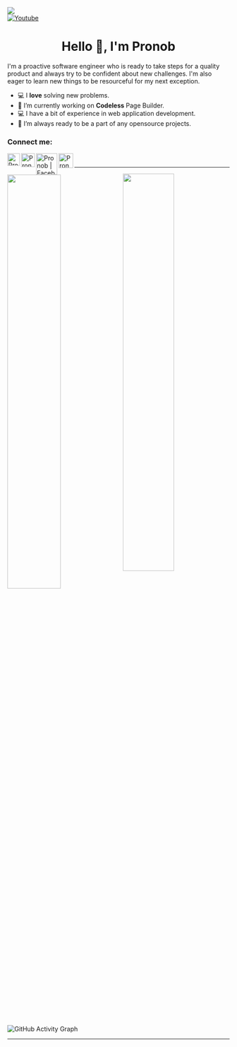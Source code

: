 [](http://hits.dwyl.com/pronob1010/pronob1010)
<img src="https://komarev.com/ghpvc/?username=pronob1010"> <br>
[![Youtube](https://img.shields.io/static/v1?message=Subscribe&logo=YouTube&color=FF0000&style=for-the-badge)][youtube]

[youtube]: https://www.youtube.com/c/pronobmozumder?sub_confirmation=1
<h1 align="center"> Hello 👋, I'm Pronob </h1>
 
I'm a proactive software engineer who is ready to take steps for a quality product and always try to be confident about new challenges. I'm also eager to learn new things to be resourceful for my next exception.


- 💻 I **love** solving new problems.
- 🔭 I’m currently working on **Codeless** Page Builder. 
- 💻 I have a bit of experience in web application development.
- 👯 I’m always ready to be a part of any opensource projects.


 
<h3> Connect me: </h3>
 
<a href="https://www.pronob.me"> <img align="left" alt="Pronob | Website" width="28px" src="https://firebasestorage.googleapis.com/v0/b/web-johannesmilke.appspot.com/o/other%2Fsocial%2Fwebsite.png?alt=media"></a>

<a href="https://www.linkedin.com/in/pronobmozumder/"><img align="left" alt="Pronob | LinkedIn" width="31px" src="https://firebasestorage.googleapis.com/v0/b/web-johannesmilke.appspot.com/o/other%2Fsocial%2Flinkedin.png?alt=media"></a>

<a href="https://www.facebook.com/pronob1010"><img align="left" alt="Pronob | Facebook" width="48px" src="https://www.elliotcolburn.co.uk/sites/www.elliotcolburn.co.uk/files/2021-03/Facebook-logo.png" /></a>

<a href="https://www.youtube.com/c/pronobmozumder?sub_confirmation=1"><img align="left" alt="Pronob | Youtube" width="33px" src="https://firebasestorage.googleapis.com/v0/b/web-johannesmilke.appspot.com/o/other%2Fsocial%2Fyoutube.png?alt=media"/></a><br>


---
<img  src="https://github-readme-stats.vercel.app/api?username=pronob1010&show_icons=true&hide_border=true&theme=tokyonight" width="48%" align="right" >
<img  src="https://github-readme-streak-stats.herokuapp.com/?user=pronob1010&theme=tokyonight&hide_border=true" width="49%" >

![GitHub Activity Graph](https://activity-graph.herokuapp.com/graph?username=pronob1010&bg_color=000000&color=4fff67&line=4fff67&point=ffffff&area=true&hide_border=true)

---


 
